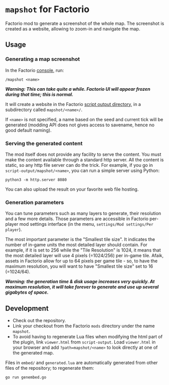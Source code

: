 # `mapshot` for Factorio
Factorio mod to generate a screenshot of the whole map. The screenshot is created as a website, allowing to zoom-in and navigate the map.

## Usage

### Generating a map screenshot
In the Factorio [console](https://wiki.factorio.com/Console), run:
```
/mapshot <name>
```

***Warning: This can take quite a while. Factorio UI will appear frozen during that time; this is normal.***

It will create a website in the Factorio [script output directory](https://wiki.factorio.com/Application_directory#User_data_directory), in a subdirectory called `mapshot/<name>/`.

If `<name>` is not specified, a name based on the seed and current tick will be generated (modding API does not gives access to savename, hence no good default naming).

### Serving the generated content
The mod itself does not provide any facility to serve the content. You must make the content available through a standard http server. All the content is static, so any http file server can do the trick. For example, if you go in `script-output/mapshot/<name>`, you can run a simple server using Python:
```
python3 -m http.server 8080
```

You can also upload the result on your favorite web file hosting.

### Generation parameters

You can tune parameters such as many layers to generate, their resolution and a few more details. Those parameters are accessible in Factorio per-player mod settings interface (in the menu, `settings/Mod settings/Per player`).

The most important parameter is the "Smallest tile size". It indicates the number of in-game units the most detailed layer should contain. For example, if it is set to 256 while the "Tile Resolution" is 1024, it means that the most detailed layer will use 4 pixels (=1024/256) per in-game tile. Afaik, assets in Factorio allow for up to 64 pixels per game tile - so, to have the maximum resolution, you will want to have "Smallest tile size" set to 16 (=1024/64).

***Warning: the generation time & disk usage increases very quickly. At maximum resolution, it will take forever to generate and use up several gigabytes of space.***


## Development

* Check out the repository.
* Link your checkout from the Factorio `mods` directory under the name `mapshot`.
* To avoid having to regenerate Lua files when modifying the html part of the plugin, link `viewer.html` from `script-output`. Load `viewer.html` in your browser and add `?path=mapshot/<name>` to look directly at one of the generated map.

Files in `embed/` and `generated.lua` are automatically generated from other files of the repository; to regenerate them:
```
go run genembed.go
```
